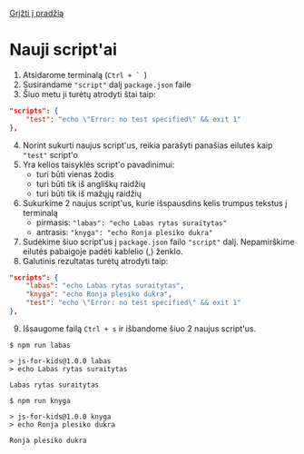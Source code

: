 [Grįžti į pradžią](../../README.md)

# Nauji script'ai

1. Atsidarome terminalą (`` Ctrl + `  ``)
2. Susirandame `"script"` dalį `package.json` faile
3. Šiuo metu ji turėtų atrodyti štai taip:

```json
"scripts": {
    "test": "echo \"Error: no test specified\" && exit 1"
},
```

4. Norint sukurti naujus script'us, reikia parašyti panašias eilutes kaip `"test"` script'o
5. Yra kelios taisyklės script'o pavadinimui:
    - turi būti vienas žodis
    - turi būti tik iš angliškų raidžių
    - turi būti tik iš mažųjų raidžių
6. Sukurkime 2 naujus script'us, kurie išspausdins kelis trumpus tekstus į terminalą
    - pirmasis: `"labas": "echo Labas rytas suraitytas"`
    - antrasis: `"knyga": "echo Ronja plesiko dukra"`
7. Sudėkime šiuo script'us į `package.json` failo `"script"` dalį. Nepamirškime eilutės pabaigoje padėti kablelio (,) ženklo.
8. Galutinis rezultatas turėtų atrodyti taip:

```json
"scripts": {
    "labas": "echo Labas rytas suraitytas",
    "knyga": "echo Ronja plesiko dukra",
    "test": "echo \"Error: no test specified\" && exit 1"
},
```

9. Išsaugome failą `Ctrl + s` ir išbandome šiuo 2 naujus script'us.

```
$ npm run labas

> js-for-kids@1.0.0 labas
> echo Labas rytas suraitytas

Labas rytas suraitytas
```

```
$ npm run knyga

> js-for-kids@1.0.0 knyga
> echo Ronja plesiko dukra

Ronja plesiko dukra
```
